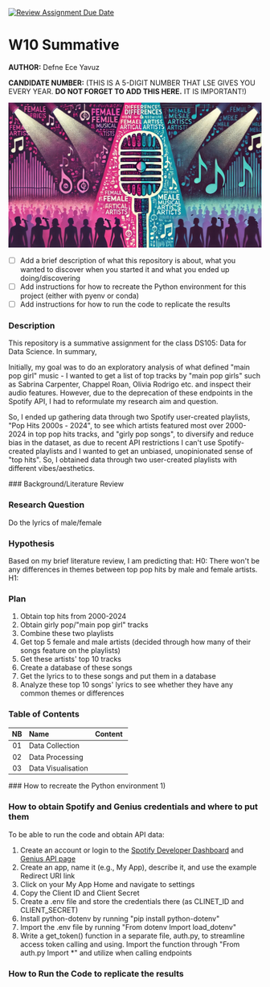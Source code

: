 [![Review Assignment Due Date](https://classroom.github.com/assets/deadline-readme-button-22041afd0340ce965d47ae6ef1cefeee28c7c493a6346c4f15d667ab976d596c.svg)](https://classroom.github.com/a/bt9dKHiK)
# W10 Summative

**AUTHOR:** Defne Ece Yavuz

**CANDIDATE NUMBER:** (THIS IS A 5-DIGIT NUMBER THAT LSE GIVES YOU EVERY YEAR. **DO NOT FORGET TO ADD THIS HERE.** IT IS IMPORTANT!)


![Cover image, male vs. female lyrics in pop songs](images/cover.jpg)


- [ ] Add a brief description of what this repository is about, what you wanted to discover when you started it and what you ended up doing/discovering
- [ ] Add instructions for how to recreate the Python environment for this project (either with pyenv or conda)
- [ ] Add instructions for how to run the code to replicate the results

### Description
This repository is a summative assignment for the class DS105: Data for Data Science. In summary, 

Initially, my goal was to do an exploratory analysis of what defined "main pop girl" music - I wanted to get a list of top tracks by "main pop girls" such as Sabrina Carpenter, Chappel Roan, Olivia Rodrigo etc. and inspect their audio features. However, due to the deprecation of these endpoints in the Spotify API, I had to reformulate my research aim and question. 

So, I ended up gathering data through two Spotify user-created playlists, "Pop Hits 2000s - 2024", to see which artists featured most over 2000-2024 in top pop hits tracks, and "girly pop songs", to diversify and reduce bias in the dataset, as due to recent API restrictions I can't use Spotify-created playlists and I wanted to get an unbiased, unopinionated sense of "top hits". So, I obtained data through two user-created playlists with different vibes/aesthetics.

### Background/Literature Review


### Research Question
Do the lyrics of male/female 

### Hypothesis
Based on my brief literature review, I am predicting that:
H0: There won't be any differences in themes between top pop hits by male and female artists.
H1: 

### Plan
1) Obtain top hits from 2000-2024
2) Obtain girly pop/"main pop girl" tracks
3) Combine these two playlists
4) Get top 5 female and male artists (decided through how many of their songs feature on the playlists)
5) Get these artists' top 10 tracks
6) Create a database of these songs
7) Get the lyrics to to these songs and put them in a database
8) Analyze these top 10 songs' lyrics to see whether they have any common themes or differences

### Table of Contents
| NB | Name | Content |
| :--: | :--- | :--- |
| 01 | Data Collection |  |
| 02 | Data Processing |  |
| 03 | Data Visualisation |  |

### How to recreate the Python environment
1) 

### How to obtain Spotify and Genius credentials and where to put them
To be able to run the code and obtain API data: 
1) Create an account or login to the [Spotify Developer Dashboard](https://developer.spotify.com/dashboard) and [Genius API page](https://genius.com/api-clients)
2) Create an app, name it (e.g., My App), describe it, and use the example Redirect URI link
3) Click on your My App Home and navigate to settings
4) Copy the Client ID and Client Secret 
5) Create a .env file and store the credentials there (as CLINET_ID and CLIENT_SECRET)
6) Install python-dotenv by running "pip install python-dotenv"
7) Import the .env file by running "From dotenv Import load_dotenv"
8) Write a get_token() function in a separate file, auth.py, to streamline access token calling and using. Import the function through "From auth.py Import *" and utilize when calling endpoints

### How to Run the Code to replicate the results
